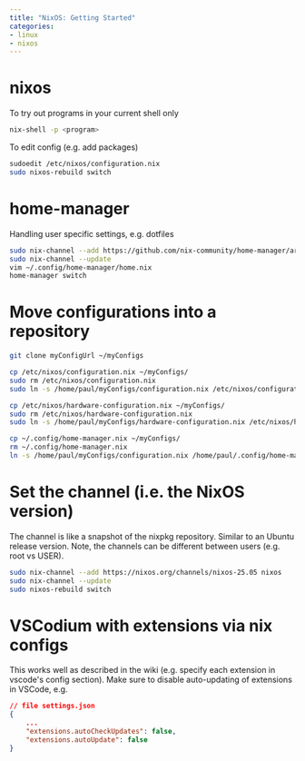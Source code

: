 ```yaml
---
title: "NixOS: Getting Started"
categories:
- linux
- nixos
---
```


# nixos 

To try out programs in your current shell only
```bash
nix-shell -p <program>
```

To edit config (e.g. add packages)
```bash
sudoedit /etc/nixos/configuration.nix
sudo nixos-rebuild switch
```

# home-manager

Handling user specific settings, e.g. dotfiles

```bash
sudo nix-channel --add https://github.com/nix-community/home-manager/archive/release-25.05.tar.gz home-manager
sudo nix-channel --update
vim ~/.config/home-manager/home.nix
home-manager switch
```

# Move configurations into a repository

```bash
git clone myConfigUrl ~/myConfigs

cp /etc/nixos/configuration.nix ~/myConfigs/
sudo rm /etc/nixos/configuration.nix
sudo ln -s /home/paul/myConfigs/configuration.nix /etc/nixos/configuration.nix

cp /etc/nixos/hardware-configuration.nix ~/myConfigs/
sudo rm /etc/nixos/hardware-configuration.nix
sudo ln -s /home/paul/myConfigs/hardware-configuration.nix /etc/nixos/hardware-configuration.nix

cp ~/.config/home-manager.nix ~/myConfigs/
rm ~/.config/home-manager.nix
ln -s /home/paul/myConfigs/configuration.nix /home/paul/.config/home-manager.nix
```

# Set the channel (i.e. the NixOS version)

The channel is like a snapshot of the nixpkg repository.
Similar to an Ubuntu release version.
Note, the channels can be different between users (e.g. root vs USER).

```bash
sudo nix-channel --add https://nixos.org/channels/nixos-25.05 nixos
sudo nix-channel --update
sudo nixos-rebuild switch
```

# VSCodium with extensions via nix configs

This works well as described in the wiki (e.g. specify each extension in vscode's config section).
Make sure to disable auto-updating of extensions in VSCode, e.g.
```json
// file settings.json
{
    ...
    "extensions.autoCheckUpdates": false,
    "extensions.autoUpdate": false
}
```
